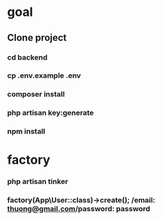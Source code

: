 # goal
## Clone project
### cd backend 
### cp .env.example .env
### composer install
### php artisan key:generate
### npm install

# factory
### php artisan tinker
### factory(App\User::class)->create(); /email: thuong@gmail.com/password: password
